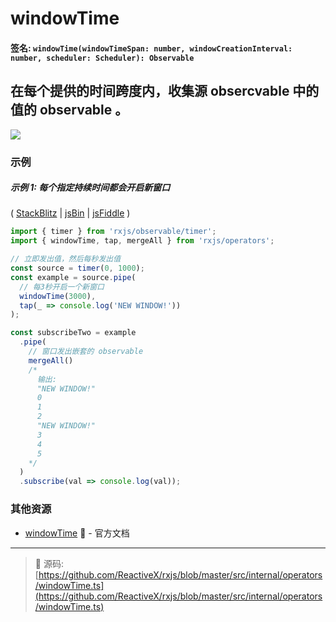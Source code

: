 # windowTime

#### 签名: `windowTime(windowTimeSpan: number, windowCreationInterval: number, scheduler: Scheduler): Observable`

## 在每个提供的时间跨度内，收集源 obsercvable 中的值的 observable 。

<div class="ua-ad"><a href="https://ultimateangular.com/?ref=76683_kee7y7vk"><img src="https://ultimateangular.com/assets/img/banners/ua-leader.svg"></a></div>

### 示例

##### 示例 1: 每个指定持续时间都会开启新窗口

( [StackBlitz](https://stackblitz.com/edit/typescript-vkkkef?file=index.ts) |
[jsBin](http://jsbin.com/mifayacoqo/1/edit?js,console) |
[jsFiddle](https://jsfiddle.net/btroncone/g04b3qeb/) )

```js
import { timer } from 'rxjs/observable/timer';
import { windowTime, tap, mergeAll } from 'rxjs/operators';

// 立即发出值，然后每秒发出值
const source = timer(0, 1000);
const example = source.pipe(
  // 每3秒开启一个新窗口
  windowTime(3000),
  tap(_ => console.log('NEW WINDOW!'))
);

const subscribeTwo = example
  .pipe(
    // 窗口发出嵌套的 observable
    mergeAll()
    /*
      输出:
      "NEW WINDOW!"
      0
      1
      2
      "NEW WINDOW!"
      3
      4
      5
    */
  )
  .subscribe(val => console.log(val));
```

### 其他资源

* [windowTime](http://cn.rx.js.org/class/es6/Observable.js~Observable.html#instance-method-windowTime) :newspaper: - 官方文档

---
> :file_folder: 源码:  [https://github.com/ReactiveX/rxjs/blob/master/src/internal/operators/windowTime.ts](https://github.com/ReactiveX/rxjs/blob/master/src/internal/operators/windowTime.ts)
